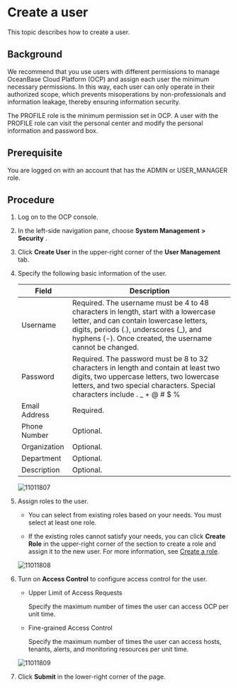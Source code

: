 Create a user
==================================

This topic describes how to create a user.

Background
-------------------------------

We recommend that you use users with different permissions to manage OceanBase Cloud Platform (OCP) and assign each user the minimum necessary permissions. In this way, each user can only operate in their authorized scope, which prevents misoperations by non-professionals and information leakage, thereby ensuring information security.

The PROFILE role is the minimum permission set in OCP. A user with the PROFILE role can visit the personal center and modify the personal information and password box.

**Prerequisite**
-------------------------------------

You are logged on with an account that has the ADMIN or USER_MANAGER role.

**Procedure**
----------------------------------

1. Log on to the OCP console.



2. In the left-side navigation pane, choose **System Management** **\>** **Security** .



3. Click **Create User** in the upper-right corner of the **User Management** tab.



4. Specify the following basic information of the user.



   |     Field     |                                                                                                                              Description                                                                                                                               |
   |---------------|------------------------------------------------------------------------------------------------------------------------------------------------------------------------------------------------------------------------------------------------------------------------|
   | Username      | Required.  The username must be 4 to 48 characters in length, start with a lowercase letter, and can contain lowercase letters, digits, periods (.), underscores (_), and hyphens (-).   Once created, the username cannot be changed. |
   | Password      | Required.  The password must be 8 to 32 characters in length and contain at least two digits, two uppercase letters, two lowercase letters, and two special characters. Special characters include . _ + @ # $ %                                       |
   | Email Address | Required.                                                                                                                                                                                                                                                              |
   | Phone Number  | Optional.                                                                                                                                                                                                                                                              |
   | Organization  | Optional.                                                                                                                                                                                                                                                              |
   | Department    | Optional.                                                                                                                                                                                                                                                              |
   | Description   | Optional.                                                                                                                                                                                                                                                              |



   ![11011807](https://help-static-aliyun-doc.aliyuncs.com/assets/img/en-US/8839248361/p346482.png)





<!-- -->

5. Assign roles to the user.

   * You can select from existing roles based on your needs. You must select at least one role.



   * If the existing roles cannot satisfy your needs, you can click **Create Role** in the upper-right corner of the section to create a role and assign it to the new user. For more information, see [Create a role](../1000.using-system-management/200.create-role.md).






   ![11011808](https://help-static-aliyun-doc.aliyuncs.com/assets/img/en-US/8839248361/p346483.png)





<!-- -->

6. Turn on **Access Control** to configure access control for the user.

   * Upper Limit of Access Requests

     Specify the maximum number of times the user can access OCP per unit time.


   * Fine-grained Access Control

     Specify the maximum number of times the user can access hosts, tenants, alerts, and monitoring resources per unit time.





   ![11011809](https://help-static-aliyun-doc.aliyuncs.com/assets/img/en-US/8839248361/p346484.png)


7. Click **Submit** in the lower-right corner of the page.





